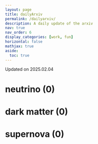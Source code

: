 ```yaml
---
layout: page
title: dailyArxiv
permalink: /dailyarxiv/
description: A daily update of the arxiv
nav: true
nav_order: 6
display_categories: [work, fun]
horizontal: false
mathjax: true
aside:
  toc: true
---
```


 Updated on 2025.02.04
# neutrino (0)

# dark matter (0)

# supernova (0)

